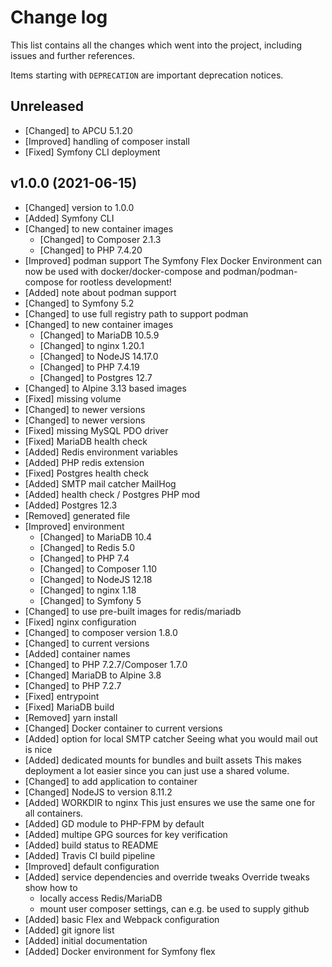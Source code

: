 # Change log

This list contains all the changes which went into the project, including issues
and further references.

Items starting with `DEPRECATION` are important deprecation notices.

## Unreleased

-   [Changed] to APCU 5.1.20
-   [Improved] handling of composer install
-   [Fixed] Symfony CLI deployment

## v1.0.0 (2021-06-15)

-   [Changed] version to 1.0.0
-   [Added] Symfony CLI
-   [Changed] to new container images
    -   [Changed] to Composer 2.1.3
    -   [Changed] to PHP 7.4.20
-   [Improved] podman support
    The Symfony Flex Docker Environment can now be used with docker/docker-compose
    and podman/podman-compose for rootless development!
-   [Added] note about podman support
-   [Changed] to Symfony 5.2
-   [Changed] to use full registry path to support podman
-   [Changed] to new container images
    -   [Changed] to MariaDB 10.5.9
    -   [Changed] to nginx 1.20.1
    -   [Changed] to NodeJS 14.17.0
    -   [Changed] to PHP 7.4.19
    -   [Changed] to Postgres 12.7
-   [Changed] to Alpine 3.13 based images
-   [Fixed] missing volume
-   [Changed] to newer versions
-   [Changed] to newer versions
-   [Fixed] missing MySQL PDO driver
-   [Fixed] MariaDB health check
-   [Added] Redis environment variables
-   [Added] PHP redis extension
-   [Fixed] Postgres health check
-   [Added] SMTP mail catcher MailHog
-   [Added] health check / Postgres PHP mod
-   [Added] Postgres 12.3
-   [Removed] generated file
-   [Improved] environment
    -   [Changed] to MariaDB 10.4
    -   [Changed] to Redis 5.0
    -   [Changed] to PHP 7.4
    -   [Changed] to Composer 1.10
    -   [Changed] to NodeJS 12.18
    -   [Changed] to nginx 1.18
    -   [Changed] to Symfony 5
-   [Changed] to use pre-built images for redis/mariadb
-   [Fixed] nginx configuration
-   [Changed] to composer version 1.8.0
-   [Changed] to current versions
-   [Added] container names
-   [Changed] to PHP 7.2.7/Composer 1.7.0
-   [Changed] MariaDB to Alpine 3.8
-   [Changed] to PHP 7.2.7
-   [Fixed] entrypoint
-   [Fixed] MariaDB build
-   [Removed] yarn install
-   [Changed] Docker container to current versions
-   [Added] option for local SMTP catcher
    Seeing what you would mail out is nice
-   [Added] dedicated mounts for bundles and built assets
    This makes deployment a lot easier since you can just use a shared
    volume.
-   [Changed] to add application to container
-   [Changed] NodeJS to version 8.11.2
-   [Added] WORKDIR to nginx
    This just ensures we use the same one for all containers.
-   [Added] GD module to PHP-FPM by default
-   [Added] multipe GPG sources for key verification
-   [Added] build status to README
-   [Added] Travis CI build pipeline
-   [Improved] default configuration
-   [Added] service dependencies and override tweaks
    Override tweaks show how to
    -   locally access Redis/MariaDB
    -   mount user composer settings, can e.g. be used to supply github
-   [Added] basic Flex and Webpack configuration
-   [Added] git ignore list
-   [Added] initial documentation
-   [Added] Docker environment for Symfony flex
